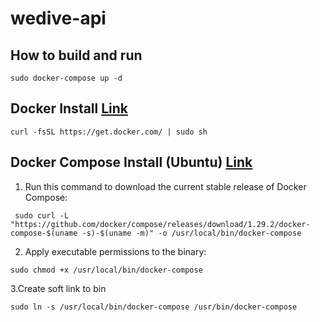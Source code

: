 # wedive-api
## How to build and run
```
sudo docker-compose up -d
```

## Docker Install [Link][docker-install-link]
[docker-install-link]: https://subicura.com/2017/01/19/docker-guide-for-beginners-2.html
```
curl -fsSL https://get.docker.com/ | sudo sh
```


## Docker Compose Install (Ubuntu) [Link][docker-compose-install-link]
[docker-compose-install-link]: https://docs.docker.com/compose/install/

1. Run this command to download the current stable release of Docker Compose:
```
 sudo curl -L "https://github.com/docker/compose/releases/download/1.29.2/docker-compose-$(uname -s)-$(uname -m)" -o /usr/local/bin/docker-compose
```

2. Apply executable permissions to the binary:
```
sudo chmod +x /usr/local/bin/docker-compose
```

3.Create soft link to bin
```
sudo ln -s /usr/local/bin/docker-compose /usr/bin/docker-compose
